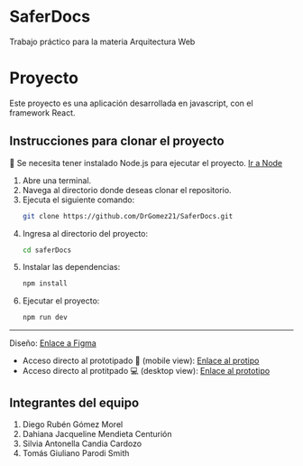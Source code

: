 # SaferDocs
Trabajo práctico para la materia Arquitectura Web


# Proyecto
Este proyecto es una aplicación desarrollada en javascript, con el framework React.

## Instrucciones para clonar el proyecto
🛑 Se necesita tener instalado Node.js para ejecutar el proyecto. [Ir a Node](https://nodejs.org/en/download)
1. Abre una terminal.
2. Navega al directorio donde deseas clonar el repositorio.
3. Ejecuta el siguiente comando:
   ```bash
   git clone https://github.com/DrGomez21/SaferDocs.git
   ```
4. Ingresa al directorio del proyecto:
   ```bash
   cd saferDocs
   ```
5. Instalar las dependencias:
   ```bash
   npm install
   ```
6. Ejecutar el proyecto:
   ```bash
   npm run dev
   ```
---

Diseño: [Enlace a Figma](https://www.figma.com/design/FC1ThixtsijlffkWXCmnCL/cifra-documentos?node-id=0-1&t=mnt1AKTmQUGOiRdE-1)
* Acceso directo al prototipado 📱 (mobile view): [Enlace al protipo](https://www.figma.com/proto/FC1ThixtsijlffkWXCmnCL/cifra-documentos?page-id=0%3A1&node-id=4-5&p=f&viewport=508%2C136%2C0.36&t=Blj7bq0tTdPKZ2Tr-1&scaling=scale-down&content-scaling=fixed&starting-point-node-id=4%3A5)
* Acceso directo al protitpado 💻 (desktop view): [Enlace al prototipo](https://www.figma.com/proto/FC1ThixtsijlffkWXCmnCL/cifra-documentos?page-id=27%3A2&node-id=27-3&p=f&viewport=359%2C197%2C0.21&t=RhVouIifw9XaMTFH-1&scaling=min-zoom&content-scaling=fixed&starting-point-node-id=27%3A3)

## Integrantes del equipo

1. Diego Rubén Gómez Morel 
2. Dahiana Jacqueline Mendieta Centurión
3. Silvia Antonella Candia Cardozo
4. Tomás Giuliano Parodi Smith